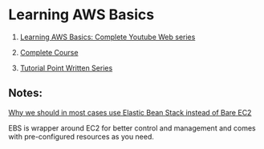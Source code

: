 # Learning AWS Basics

1. [Learning AWS Basics: Complete Youtube Web series](https://www.youtube.com/playlist?list=PL55RiY5tL51pgPovJKg6HFMFqiGNSZtQ5)

2. [Complete Course ](https://cloudacademy.com/learning-paths/aws-fundamentals-1/)

3. [Tutorial Point Written Series](https://www.tutorialspoint.com/amazon_web_services/)



## Notes:
[Why we should in most cases use Elastic Bean Stack instead of Bare EC2](https://stackoverflow.com/questions/25956193/difference-between-amazon-ec2-and-aws-elastic-beanstalk)

EBS is wrapper around EC2 for better control and management and comes with pre-configured resources as you need.